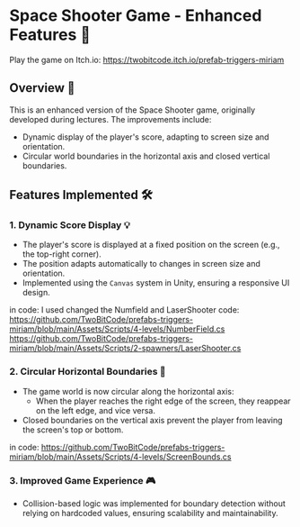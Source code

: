 # Space Shooter Game - Enhanced Features 🚀
Play the game on Itch.io: https://twobitcode.itch.io/prefab-triggers-miriam

## Overview 🌌
This is an enhanced version of the Space Shooter game, originally developed during lectures. The improvements include:
- Dynamic display of the player's score, adapting to screen size and orientation.
- Circular world boundaries in the horizontal axis and closed vertical boundaries.

## Features Implemented 🛠️
### 1. **Dynamic Score Display** 💡
   - The player's score is displayed at a fixed position on the screen (e.g., the top-right corner).
   - The position adapts automatically to changes in screen size and orientation.
   - Implemented using the `Canvas` system in Unity, ensuring a responsive UI design.

in code: I used changed the Numfield and LaserShooter code: 
https://github.com/TwoBitCode/prefabs-triggers-miriam/blob/main/Assets/Scripts/4-levels/NumberField.cs
https://github.com/TwoBitCode/prefabs-triggers-miriam/blob/main/Assets/Scripts/2-spawners/LaserShooter.cs
  
### 2. **Circular Horizontal Boundaries** 🔄
   - The game world is now circular along the horizontal axis:
     - When the player reaches the right edge of the screen, they reappear on the left edge, and vice versa.
   - Closed boundaries on the vertical axis prevent the player from leaving the screen's top or bottom.

  in code: https://github.com/TwoBitCode/prefabs-triggers-miriam/blob/main/Assets/Scripts/4-levels/ScreenBounds.cs
  
### 3. **Improved Game Experience 🎮**
   - Collision-based logic was implemented for boundary detection without relying on hardcoded values, ensuring scalability and maintainability.

